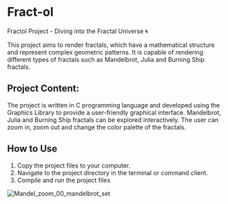 # Fract-ol

Fractol Project - Diving into the Fractal Universe 🌀

This project aims to render fractals, which have a mathematical structure and represent complex geometric patterns. It is capable of rendering different types of fractals such as Mandelbrot, Julia and Burning Ship fractals.


## Project Content:

The project is written in C programming language and developed using the Graphics Library to provide a user-friendly graphical interface.
Mandelbrot, Julia and Burning Ship fractals can be explored interactively.
The user can zoom in, zoom out and change the color palette of the fractals.




## How to Use

1. Copy the project files to your computer.
2. Navigate to the project directory in the terminal or command client.
3. Compile and run the project files


![Mandel_zoom_00_mandelbrot_set](https://github.com/astrolil0/Fract-ol/assets/113148482/a3764a39-3854-40a8-b308-c2be7bc96dae)
